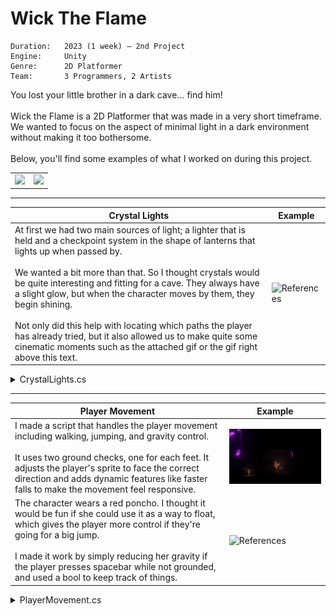 # Wick The Flame

```
Duration:   2023 (1 week) — 2nd Project
Engine:     Unity
Genre:      2D Platformer
Team:       3 Programmers, 2 Artists
```

You lost your little brother in a dark cave... find him! <br> <br> Wick the Flame is a 2D Platformer that was made in a very short timeframe. We wanted to focus on the aspect of minimal light in a dark environment without making it too bothersome. <br> <br> Below, you'll find some examples of what I worked on during this project.

<table>
  <tr>
    <td width="50%"><img src="/Gifs/WickTheFlame_3.gif" /></td>
    <td width="50%"><img src="/Gifs/WickTheFlame_2.gif" /></td>
  </tr>
</table>

---

| Crystal Lights | Example |
| --- | --- |
| At first we had two main sources of light; a lighter that is held and a checkpoint system in the shape of lanterns that lights up when passed by. <br> <br> We wanted a bit more than that. So I thought crystals would be quite interesting and fitting for a cave. They always have a slight glow, but when the character moves by them, they begin shining. <br> <br> Not only did this help with locating which paths the player has already tried, but it also allowed us to make quite some cinematic moments such as the attached gif or the gif right above this text. | <img src="/Gifs/WickTheFlame_4.gif" alt="References" width="400" height="auto"> |

<details>
<summary>CrystalLights.cs</summary>

```cs
using UnityEngine;
using UnityEngine.Experimental.Rendering.Universal;

public class CrystalLights : MonoBehaviour
{
    private Light2D glow;
    private Light2D shine;

    void Start()
    {
        glow = GetComponent<Light2D>();
        glow.intensity = 0.1f;

        shine = transform.Find("Shine")?.GetComponent<Light2D>();

        if (shine != null)
            shine.intensity = 0;
    }

    private void OnTriggerEnter2D(Collider2D other)
    {
        if (other.CompareTag("Player"))
        {
            glow.intensity = 0.5f;

            if (shine != null)
                shine.intensity = 2f;
        }
    }
}

```
</details>

---

| Player Movement | Example |
| --- | --- |
| I made a script that handles the player movement including walking, jumping, and gravity control. <br> <br> It uses two ground checks, one for each feet. It adjusts the player's sprite to face the correct direction and adds dynamic features like faster falls to make the movement feel responsive. | <img src="/Gifs/WickTheFlame_5.gif" alt="References" width="400" height="auto"> |
| The character wears a red poncho. I thought it would be fun if she could use it as a way to float, which gives the player more control if they're going for a big jump. <br> <br> I made it work by simply reducing her gravity if the player presses spacebar while not grounded, and used a bool to keep track of things. | <img src="/Gifs/WickTheFlame_2.gif" alt="References" width="400" height="auto"> |

<details>
<summary>PlayerMovement.cs</summary>

```cs
using UnityEngine;

public class PlayerMovement : MonoBehaviour
{
    [SerializeField] private Transform groundCheck1;
    [SerializeField] private Transform groundCheck2;
    [SerializeField] private LayerMask groundLayer;
    [SerializeField] private SpriteRenderer sprite;
    [SerializeField] private float moveSpeed = 7f;
    [SerializeField] private float jumpForce = 10f;
    [SerializeField] private float groundCheckRadius = 0.1f;

    private float dirX = 0f;
    private bool isGrounded;
    private bool isFloating;
    private bool isFacingLeft = false;
    private Rigidbody2D rb2D;
    private AudioSource audioSource;

    void Start()
    {
        rb2D = GetComponent<Rigidbody2D>();
        sprite = GetComponent<SpriteRenderer>();
        audioSource = GetComponent<AudioSource>();
    }

    void Update()
    {
        HorizontalMovement();
        HandleJump();
        AdjustGravity();
    }

    private void HandleJump()
    {
        isGrounded = Physics2D.OverlapCircle(groundCheck1.position, groundCheckRadius, groundLayer) ||
                     Physics2D.OverlapCircle(groundCheck2.position, groundCheckRadius, groundLayer);

        if (Input.GetButtonDown("Jump") && isGrounded)
        {
            rb2D.velocity = new Vector2(rb2D.velocity.x, jumpForce);
            audioSource.Play();
        }

        else if (Input.GetButtonUp("Jump") && rb2D.velocity.y > 0)
            rb2D.velocity = new Vector2(rb2D.velocity.x, rb2D.velocity.y * 0.25f);

        else if (Input.GetButtonDown("Jump") && !isGrounded)
        {
            rb2D.gravityScale = 0.2f;
            isFloating = true;
        }
    }

    private void HorizontalMovement()
    {
        dirX = Input.GetAxisRaw("Horizontal");
        rb2D.velocity = new Vector2(dirX * moveSpeed, rb2D.velocity.y);

        if (dirX > 0 && isFacingLeft)
            Flip();

        else if (dirX < 0 && !isFacingLeft)
            Flip();
    }

    private void Flip()
    {
        Vector3 playerScale = transform.localScale;
        playerScale.x *= -1;
        transform.localScale = playerScale;

        isFacingLeft = !isFacingLeft;
    }

    private void AdjustGravity()
    {
        if (rb2D.velocity.y < 0 && !isFloating)
            rb2D.gravityScale = 2.5f;

        else if (isGrounded)
        {
            rb2D.gravityScale = 1f;
            isFloating = false;
        }
    }
}

```
</details>
